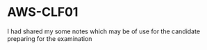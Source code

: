 # AWS-CLF01

I had shared my some notes  which may be of use for the candidate preparing for the examination 
